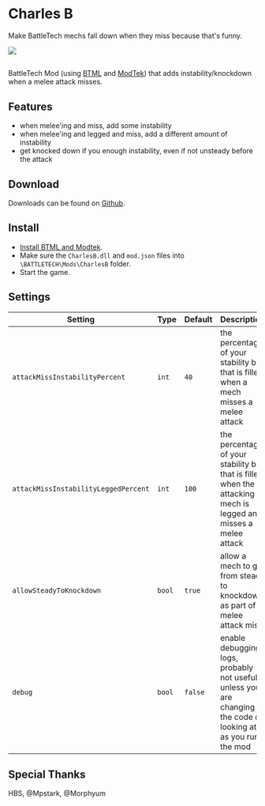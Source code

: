 # Charles B

Make BattleTech mechs fall down when they miss because that's funny.

<img src="https://media.giphy.com/media/Ou18ZgE49Fss0/giphy.gif" />

##
BattleTech Mod (using [BTML](https://github.com/Mpstark/BattleTechModLoader) and [ModTek](https://github.com/Mpstark/ModTek)) that adds instability/knockdown when a melee attack misses.

## Features

- when melee'ing and miss, add some instability
- when melee'ing and legged and miss, add a different amount of instability
- get knocked down if you enough instability, even if not unsteady before the attack 

## Download
Downloads can be found on [Github](https://github.com/janxious/CharlesB/releases).

## Install
- [Install BTML and Modtek](https://github.com/Mpstark/ModTek/wiki/The-Drop-Dead-Simple-Guide-to-Installing-BTML-&-ModTek-&-ModTek-mods).
- Make sure the `CharlesB.dll` and `mod.json` files into `\BATTLETECH\Mods\CharlesB` folder.
- Start the game.

## Settings

Setting | Type | Default | Description
--- | --- | --- | ---
`attackMissInstabilityPercent` | `int` | `40` | the percentage of your stability bar that is filled when a mech misses a melee attack
`attackMissInstabilityLeggedPercent` | `int` | `100` | the percentage of your stability bar that is filled when the attacking mech is legged and misses a melee attack
`allowSteadyToKnockdown` | `bool` | `true` | allow a mech to go from steady to knockdown as part of melee attack miss
`debug` | `bool` | `false` | enable debugging logs, probably not useful unless you are changing the code or looking at it as you run the mod

## Special Thanks

HBS, @Mpstark, @Morphyum